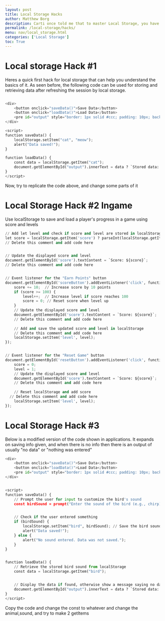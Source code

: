 ```yaml
---
layout: post
title: Local Storage Hacks
author: Matthew Borg
description: Carti once told me that to master Local Storage, you have to complete the following hacks.
permalink: /local-storage/hacks/
menu: nav/local_storage.html
categories: ['Local Storage']
toc: True
---
```


# Local storage Hack #1

Heres a quick first hack for local storage that can help you understand the basics of it. As seen before, the following code can be used for storing and retrieving data after refreshing the session by local storage.




```python

<div>
    <button onclick="saveData()">Save Data</button>
    <button onclick="loadData()">Load Data</button>
    <pre id="output" style="border: 1px solid #ccc; padding: 10px; background-color:rgb(15, 15, 15);"></pre>
</div>

<script>
function saveData() {
    localStorage.setItem("cat", "meow");
    alert("Data saved!");
}

function loadData() {
    const data = localStorage.getItem("cat");
    document.getElementById("output").innerText = data ? `Stored data: ${data}` : "No data found";
}
</script>
```

Now, try to replicate the code above, and change some parts of it

# Local Storage Hack #2 Ingame



Use localStorage to save and load a player's progress in a game using score and levels


```python
// Add let level and check if score and level are stored in localStorage; if not, initialize them
let score = localStorage.getItem('score') ? parseInt(localStorage.getItem('score')) : 0;
// Delete this comment and add code here


// Update the displayed score and level
document.getElementById('score').textContent = `Score: ${score}`;
// Delete this comment and add code here


// Event listener for the "Earn Points" button
document.getElementById('scoreButton').addEventListener('click', function() {
    score += 10;  // Increase score by 10 points
    if (score >= 100) {
        level++;  // Increase level if score reaches 100
        score = 0; // Reset score when level up
    }
    // Update the displayed score and level
    document.getElementById('score').textContent = `Score: ${score}`;
    // Delete this comment and add code here
   
    // Add and save the updated score and level in localStorage
    // Delete this comment and add code here
    localStorage.setItem('level', level);
});


// Event listener for the "Reset Game" button
document.getElementById('resetButton').addEventListener('click', function() {
    score = 0;
    level = 1;
    // Update the displayed score and level
    document.getElementById('score').textContent = `Score: ${score}`;
    // Delete this comment and add code here
   
    // Reset localStorage and add score
  // Delete this comment and add code here
    localStorage.setItem('level', level);
});


```

# Local Storage Hack #3 

Below is a modified version of the code shown in applications. It expands on saving info given, and when there is no info then there is an output of usually "no data" or "nothing was entered"


```python
<div>
    <button onclick="saveData()">Save Data</button>
    <button onclick="loadData()">Load Data</button>
    <pre id="output" style="border: 1px solid #ccc; padding: 10px; background-color:rgb(15, 15, 15);"></pre>
</div>


<script>
function saveData() {
    // Prompt the user for input to customize the bird's sound
    const birdSound = prompt("Enter the sound of the bird (e.g., chirp):");


    // Check if the user entered something
    if (birdSound) {
        localStorage.setItem("bird", birdSound); // Save the bird sound in localStorage
        alert("Data saved!");
    } else {
        alert("No sound entered. Data was not saved.");
    }
}


function loadData() {
    // Retrieve the stored bird sound from localStorage
    const data = localStorage.getItem("bird");


    // Display the data if found, otherwise show a message saying no data
    document.getElementById("output").innerText = data ? `Stored data: ${data}` : "No data found";
}
</script>

```

Copy the code and change the const to whatever and change the animal,sound, and try to make 2 getItems
